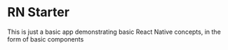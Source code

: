 # RN Starter
This is just a basic app demonstrating basic React Native concepts, in the form of basic components
